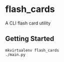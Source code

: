# flash_cards
A CLI flash card utility

## Getting Started

    mkvirtualenv flash_cards
    ./main.py
